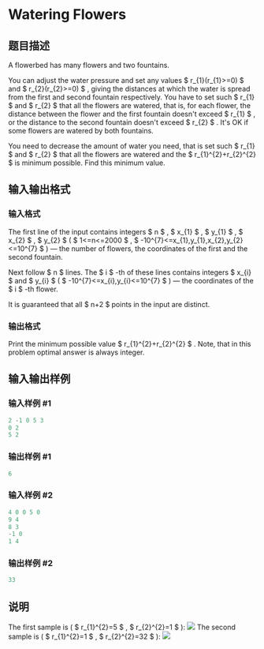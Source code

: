 # Watering Flowers

## 题目描述

A flowerbed has many flowers and two fountains.

You can adjust the water pressure and set any values $ r_{1}(r_{1}>=0) $ and $ r_{2}(r_{2}>=0) $ , giving the distances at which the water is spread from the first and second fountain respectively. You have to set such $ r_{1} $ and $ r_{2} $ that all the flowers are watered, that is, for each flower, the distance between the flower and the first fountain doesn't exceed $ r_{1} $ , or the distance to the second fountain doesn't exceed $ r_{2} $ . It's OK if some flowers are watered by both fountains.

You need to decrease the amount of water you need, that is set such $ r_{1} $ and $ r_{2} $ that all the flowers are watered and the $ r_{1}^{2}+r_{2}^{2} $ is minimum possible. Find this minimum value.

## 输入输出格式

### 输入格式

The first line of the input contains integers $ n $ , $ x_{1} $ , $ y_{1} $ , $ x_{2} $ , $ y_{2} $ ( $ 1<=n<=2000 $ , $ -10^{7}<=x_{1},y_{1},x_{2},y_{2}<=10^{7} $ ) — the number of flowers, the coordinates of the first and the second fountain.

Next follow $ n $ lines. The $ i $ -th of these lines contains integers $ x_{i} $ and $ y_{i} $ ( $ -10^{7}<=x_{i},y_{i}<=10^{7} $ ) — the coordinates of the $ i $ -th flower.

It is guaranteed that all $ n+2 $ points in the input are distinct.

### 输出格式

Print the minimum possible value $ r_{1}^{2}+r_{2}^{2} $ . Note, that in this problem optimal answer is always integer.

## 输入输出样例

### 输入样例 #1

```cpp
2 -1 0 5 3
0 2
5 2

```
### 输出样例 #1

```cpp
6

```
### 输入样例 #2

```cpp
4 0 0 5 0
9 4
8 3
-1 0
1 4

```
### 输出样例 #2

```cpp
33

```
## 说明

The first sample is ( $ r_{1}^{2}=5 $ , $ r_{2}^{2}=1 $ ): ![](https://cdn.luogu.com.cn/upload/vjudge_pic/CF617C/2d8d9a04106e184829b587a5ec1ff5859c519f17.png) The second sample is ( $ r_{1}^{2}=1 $ , $ r_{2}^{2}=32 $ ): ![](https://cdn.luogu.com.cn/upload/vjudge_pic/CF617C/3a67f8e9001d1413dc94db849ab2167229f3fb78.png)

